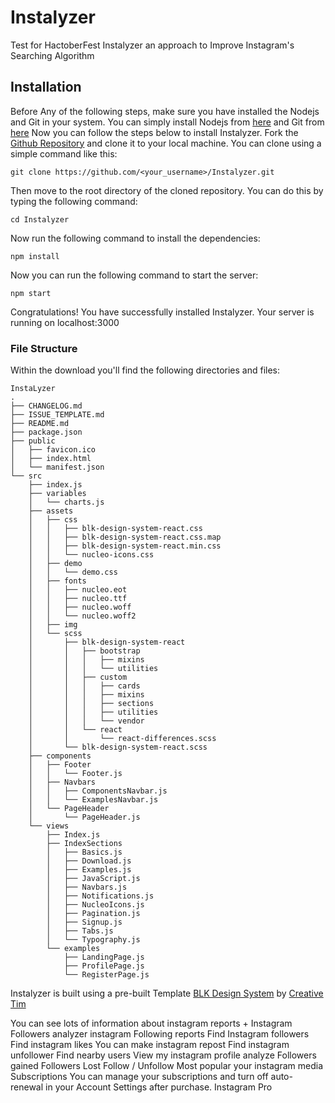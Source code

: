 # Instalyzer
Test for HactoberFest
Instalyzer an approach to Improve Instagram's Searching Algorithm

## Installation
<!-- Stting Up Local Enviroment for React Project -->
Before Any of the following steps, make sure you have installed the Nodejs and Git in your system. You can simply install Nodejs from [here](https://nodejs.org/en/) and Git from [here](https://git-scm.com/downloads)
Now you can follow the steps below to install Instalyzer.
Fork the [Github Repository](https://github.com/semikolan-co/Instalyzer) and clone it to your local machine. You can clone using a simple command like this:
```shell
git clone https://github.com/<your_username>/Instalyzer.git 
``` 

Then move to the root directory of the cloned repository. You can do this by typing the following command:
```shell
cd Instalyzer
```

Now run the following command to install the dependencies:
```shell
npm install
```
Now you can run the following command to start the server:
```shell
npm start
```
Congratulations! You have successfully installed Instalyzer. Your server is running on localhost:3000

### File Structure
Within the download you'll find the following directories and files:

```
InstaLyzer
.
├── CHANGELOG.md
├── ISSUE_TEMPLATE.md
├── README.md
├── package.json
├── public
│   ├── favicon.ico
│   ├── index.html
│   └── manifest.json
└── src
    ├── index.js
    ├── variables
    │   └── charts.js
    ├── assets
    │   ├── css
    │   │   ├── blk-design-system-react.css
    │   │   ├── blk-design-system-react.css.map
    │   │   ├── blk-design-system-react.min.css
    │   │   └── nucleo-icons.css
    │   ├── demo
    │   │   └── demo.css
    │   ├── fonts
    │   │   ├── nucleo.eot
    │   │   ├── nucleo.ttf
    │   │   ├── nucleo.woff
    │   │   └── nucleo.woff2
    │   ├── img
    │   └── scss
    │       ├── blk-design-system-react
    │       │   ├── bootstrap
    │       │   │   ├── mixins
    │       │   │   └── utilities
    │       │   ├── custom
    │       │   │   ├── cards
    │       │   │   ├── mixins
    │       │   │   ├── sections
    │       │   │   ├── utilities
    │       │   │   └── vendor
    │       │   └── react
    │       │       └── react-differences.scss
    │       └── blk-design-system-react.scss
    ├── components
    │   ├── Footer
    │   │   └── Footer.js
    │   ├── Navbars
    │   │   ├── ComponentsNavbar.js
    │   │   └── ExamplesNavbar.js
    │   └── PageHeader
    │       └── PageHeader.js
    └── views
        ├── Index.js
        ├── IndexSections
        │   ├── Basics.js
        │   ├── Download.js
        │   ├── Examples.js
        │   ├── JavaScript.js
        │   ├── Navbars.js
        │   ├── Notifications.js
        │   ├── NucleoIcons.js
        │   ├── Pagination.js
        │   ├── Signup.js
        │   ├── Tabs.js
        │   └── Typography.js
        └── examples
            ├── LandingPage.js
            ├── ProfilePage.js
            └── RegisterPage.js
```


Instalyzer is built using a pre-built Template [BLK Design System](https://github.com/creativetimofficial/blk-design-system-react/) by [Creative Tim](https://github.com/creativetimofficial/)

You can see lots of information about instagram reports + Instagram Followers analyzer instagram Following reports Find Instagram followers Find instagram likes
You can make instagram repost Find instagram unfollower Find nearby users View my instagram profile analyze Followers gained Followers Lost Follow / Unfollow
Most popular your instagram media Subscriptions You can manage your subscriptions and turn off auto-renewal in your Account Settings after purchase.
Instagram Pro
